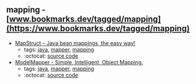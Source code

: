mapping - [www.bookmarks.dev/tagged/mapping](https://www.bookmarks.dev/tagged/mapping)
---
* [MapStruct – Java bean mappings, the easy way!](http://mapstruct.org/)
    * tags: [java](../tagged/java.md), [mapper](../tagged/mapper.md), [mapping](../tagged/mapping.md)
    * :octocat: [source code](https://github.com/mapstruct/mapstruct)
* [ModelMapper - Simple, Intelligent, Object Mapping.](http://modelmapper.org/)
    * tags: [java](../tagged/java.md), [mapper](../tagged/mapper.md), [mapping](../tagged/mapping.md)
    * :octocat: [source code](https://github.com/modelmapper/modelmapper/)
